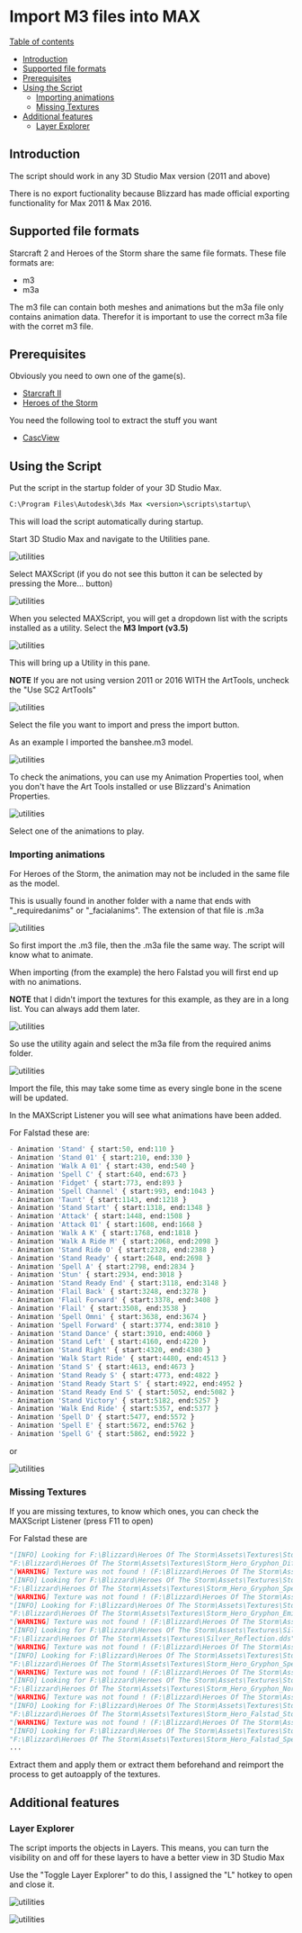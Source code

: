 # Import M3 files into MAX

[Table of contents](#import-m3-files-into-max)

- [Introduction](#introduction)
- [Supported file formats](#supported-file-formats)
- [Prerequisites](#prerequisites)
- [Using the Script](#using-the-script)
  - [Importing animations](#importing-animations)
  - [Missing Textures](#missing-textures)
- [Additional features](#additional-features)
  - [Layer Explorer](#layer-explorer)


## Introduction

The script should work in any 3D Studio Max version (2011 and above)

There is no export fuctionality because Blizzard has made official exporting functionality for Max 2011 & Max 2016.

## Supported file formats

Starcraft 2 and Heroes of the Storm share the same file formats. These file formats are:

- m3
- m3a

The m3 file can contain both meshes and animations but the m3a file only contains animation data. Therefor it is important to use the correct m3a file with the corret m3 file.

## Prerequisites

Obviously you need to own one of the game(s).

- [Starcraft II](https://starcraft2.com/)
- [Heroes of the Storm](https://heroesofthestorm.com/)

You need the following tool to extract the stuff you want

- [CascView](http://www.zezula.net/download/cascview_en.zip)

## Using the Script

Put the script in the startup folder of your 3D Studio Max.

```cmd
C:\Program Files\Autodesk\3ds Max <version>\scripts\startup\
```

This will load the script automatically during startup.

Start 3D Studio Max and navigate to the Utilities pane.

![utilities](images/img01.png)

Select MAXScript (if you do not see this button it can be selected by pressing the More... button)

![utilities](images/img02.png)

When you selected MAXScript, you will get a dropdown list with the scripts installed as a utility. Select the **M3 Import (v3.5)**

![utilities](images/img03.png)

This will bring up a Utility in this pane.

**NOTE** If you are not using version 2011 or 2016 WITH the ArtTools, uncheck the "Use SC2 ArtTools"

![utilities](images/img04.png)

Select the file you want to import and press the import button.

As an example I imported the banshee.m3 model.

![utilities](images/img05.png)

To check the animations, you can use my Animation Properties tool, when you don't have the Art Tools installed or use Blizzard's Animation Properties.

![utilities](images/img06.png)

Select one of the animations to play.

### Importing animations

For Heroes of the Storm, the animation may not be included in the same file as the model.

This is usually found in another folder with a name that ends with "_requiredanims" or "_facialanims". The extension of that file is .m3a

![utilities](images/img07.png)

So first import the .m3 file, then the .m3a file the same way. The script will know what to animate.

When importing (from the example) the hero Falstad you will first end up with no animations.

**NOTE** that I didn't import the textures for this example, as they are in a long list. You can always add them later.

![utilities](images/img08.png)

So use the utility again and select the m3a file from the required anims folder.

![utilities](images/img09.png)

Import the file, this may take some time as every single bone in the scene will be updated.

In the MAXScript Listener you will see what animations have been added.

For Falstad these are:

```python
- Animation 'Stand' { start:50, end:110 }
- Animation 'Stand 01' { start:210, end:330 }
- Animation 'Walk A 01' { start:430, end:540 }
- Animation 'Spell C' { start:640, end:673 }
- Animation 'Fidget' { start:773, end:893 }
- Animation 'Spell Channel' { start:993, end:1043 }
- Animation 'Taunt' { start:1143, end:1218 }
- Animation 'Stand Start' { start:1318, end:1348 }
- Animation 'Attack' { start:1448, end:1508 }
- Animation 'Attack 01' { start:1608, end:1668 }
- Animation 'Walk A K' { start:1768, end:1818 }
- Animation 'Walk A Ride M' { start:2068, end:2098 }
- Animation 'Stand Ride O' { start:2328, end:2388 }
- Animation 'Stand Ready' { start:2648, end:2698 }
- Animation 'Spell A' { start:2798, end:2834 }
- Animation 'Stun' { start:2934, end:3018 }
- Animation 'Stand Ready End' { start:3118, end:3148 }
- Animation 'Flail Back' { start:3248, end:3278 }
- Animation 'Flail Forward' { start:3378, end:3408 }
- Animation 'Flail' { start:3508, end:3538 }
- Animation 'Spell Omni' { start:3638, end:3674 }
- Animation 'Spell Forward' { start:3774, end:3810 }
- Animation 'Stand Dance' { start:3910, end:4060 }
- Animation 'Stand Left' { start:4160, end:4220 }
- Animation 'Stand Right' { start:4320, end:4380 }
- Animation 'Walk Start Ride' { start:4480, end:4513 }
- Animation 'Stand S' { start:4613, end:4673 }
- Animation 'Stand Ready S' { start:4773, end:4822 }
- Animation 'Stand Ready Start S' { start:4922, end:4952 }
- Animation 'Stand Ready End S' { start:5052, end:5082 }
- Animation 'Stand Victory' { start:5182, end:5257 }
- Animation 'Walk End Ride' { start:5357, end:5377 }
- Animation 'Spell D' { start:5477, end:5572 }
- Animation 'Spell E' { start:5672, end:5762 }
- Animation 'Spell G' { start:5862, end:5922 }
```

or

![utilities](images/img10.png)

### Missing Textures

If you are missing textures, to know which ones, you can check the MAXScript Listener (press F11 to open)

For Falstad these are

```python
"[INFO] Looking for F:\Blizzard\Heroes Of The Storm\Assets\Textures\Storm_Hero_Gryphon_Diff.dds"
"F:\Blizzard\Heroes Of The Storm\Assets\Textures\Storm_Hero_Gryphon_Diff.dds"
"[WARNING] Texture was not found ! (F:\Blizzard\Heroes Of The Storm\Assets\Textures\Storm_Hero_Gryphon_Diff.dds)"
"[INFO] Looking for F:\Blizzard\Heroes Of The Storm\Assets\Textures\Storm_Hero_Gryphon_Spec.dds"
"F:\Blizzard\Heroes Of The Storm\Assets\Textures\Storm_Hero_Gryphon_Spec.dds"
"[WARNING] Texture was not found ! (F:\Blizzard\Heroes Of The Storm\Assets\Textures\Storm_Hero_Gryphon_Spec.dds)"
"[INFO] Looking for F:\Blizzard\Heroes Of The Storm\Assets\Textures\Storm_Hero_Gryphon_Emis.dds"
"F:\Blizzard\Heroes Of The Storm\Assets\Textures\Storm_Hero_Gryphon_Emis.dds"
"[WARNING] Texture was not found ! (F:\Blizzard\Heroes Of The Storm\Assets\Textures\Storm_Hero_Gryphon_Emis.dds)"
"[INFO] Looking for F:\Blizzard\Heroes Of The Storm\Assets\Textures\Silver_Reflection.dds"
"F:\Blizzard\Heroes Of The Storm\Assets\Textures\Silver_Reflection.dds"
"[WARNING] Texture was not found ! (F:\Blizzard\Heroes Of The Storm\Assets\Textures\Silver_Reflection.dds)"
"[INFO] Looking for F:\Blizzard\Heroes Of The Storm\Assets\Textures\Storm_Hero_Gryphon_Spec.dds"
"F:\Blizzard\Heroes Of The Storm\Assets\Textures\Storm_Hero_Gryphon_Spec.dds"
"[WARNING] Texture was not found ! (F:\Blizzard\Heroes Of The Storm\Assets\Textures\Storm_Hero_Gryphon_Spec.dds)"
"[INFO] Looking for F:\Blizzard\Heroes Of The Storm\Assets\Textures\Storm_Hero_Gryphon_Norm.dds"
"F:\Blizzard\Heroes Of The Storm\Assets\Textures\Storm_Hero_Gryphon_Norm.dds"
"[WARNING] Texture was not found ! (F:\Blizzard\Heroes Of The Storm\Assets\Textures\Storm_Hero_Gryphon_Norm.dds)"
"[INFO] Looking for F:\Blizzard\Heroes Of The Storm\Assets\Textures\Storm_Hero_Falstad_StormLord_Diff.dds"
"F:\Blizzard\Heroes Of The Storm\Assets\Textures\Storm_Hero_Falstad_StormLord_Diff.dds"
"[WARNING] Texture was not found ! (F:\Blizzard\Heroes Of The Storm\Assets\Textures\Storm_Hero_Falstad_StormLord_Diff.dds)"
"[INFO] Looking for F:\Blizzard\Heroes Of The Storm\Assets\Textures\Storm_Hero_Falstad_Spec.dds"
"F:\Blizzard\Heroes Of The Storm\Assets\Textures\Storm_Hero_Falstad_Spec.dds"
...
```

Extract them and apply them or extract them beforehand and reimport the process to get autoapply of the textures.

## Additional features

### Layer Explorer

The script imports the objects in Layers. This means, you can turn the visibility on and off for these layers to have a better view in 3D Studio Max

Use the "Toggle Layer Explorer" to do this, I assigned the "L" hotkey to open and close it.

![utilities](images/img11.png)

![utilities](images/img12.png)